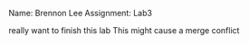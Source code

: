 Name: Brennon Lee
Assignment: Lab3

really want to finish this lab
This might cause a merge conflict

